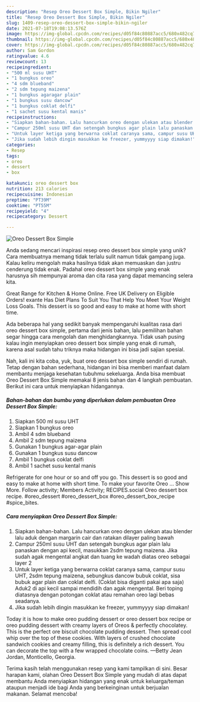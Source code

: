 ```yaml
---
description: "Resep Oreo Dessert Box Simple, Bikin Ngiler"
title: "Resep Oreo Dessert Box Simple, Bikin Ngiler"
slug: 1409-resep-oreo-dessert-box-simple-bikin-ngiler
date: 2021-07-18T19:08:13.576Z
image: https://img-global.cpcdn.com/recipes/d05f84c80887acc5/680x482cq70/oreo-dessert-box-simple-foto-resep-utama.jpg
thumbnail: https://img-global.cpcdn.com/recipes/d05f84c80887acc5/680x482cq70/oreo-dessert-box-simple-foto-resep-utama.jpg
cover: https://img-global.cpcdn.com/recipes/d05f84c80887acc5/680x482cq70/oreo-dessert-box-simple-foto-resep-utama.jpg
author: Sam Gordon
ratingvalue: 4.6
reviewcount: 13
recipeingredient:
- "500 ml susu UHT"
- "1 bungkus oreo"
- "4 sdm blueband"
- "2 sdm tepung maizena"
- "1 bungkus agaragar plain"
- "1 bungkus susu dancow"
- "1 bungkus coklat delfi"
- "1 sachet susu kental manis"
recipeinstructions:
- "Siapkan bahan-bahan. Lalu hancurkan oreo dengan ulekan atau blender lalu aduk dengan margarin cair dan ratakan dilayer paling bawah"
- "Campur 250ml susu UHT dan setengah bungkus agar plain lalu panaskan dengan api kecil, masukkan 2sdm tepung maizena. Jika sudah agak mengental angkat dan tuang ke wadah diatas oreo sebagai layer 2"
- "Untuk layer ketiga yang berwarna coklat caranya sama, campur susu UHT, 2sdm tepung maizena, sebungkus dancow bubuk coklat, sisa bubuk agar plain dan coklat delfi. (Coklat bisa diganti pakai apa saja) Aduk2 di api kecil sampai mendidih dan agak mengental. Beri toping diatasnya dengan potongan coklat atau remahan oreo lagi bebas seadanya."
- "Jika sudah lebih dingin masukkan ke freezer, yummyyyy siap dimakan!"
categories:
- Resep
tags:
- oreo
- dessert
- box

katakunci: oreo dessert box 
nutrition: 213 calories
recipecuisine: Indonesian
preptime: "PT39M"
cooktime: "PT55M"
recipeyield: "4"
recipecategory: Dessert

---
```



![Oreo Dessert Box Simple](https://img-global.cpcdn.com/recipes/d05f84c80887acc5/680x482cq70/oreo-dessert-box-simple-foto-resep-utama.jpg)

Anda sedang mencari inspirasi resep oreo dessert box simple yang unik? Cara membuatnya memang tidak terlalu sulit namun tidak gampang juga. Kalau keliru mengolah maka hasilnya tidak akan memuaskan dan justru cenderung tidak enak. Padahal oreo dessert box simple yang enak harusnya sih mempunyai aroma dan cita rasa yang dapat memancing selera kita.

Great Range for Kitchen &amp; Home Online. Free UK Delivery on Eligible Orders! exante Has Diet Plans To Suit You That Help You Meet Your Weight Loss Goals. This dessert is so good and easy to make at home with short time.

Ada beberapa hal yang sedikit banyak mempengaruhi kualitas rasa dari oreo dessert box simple, pertama dari jenis bahan, lalu pemilihan bahan segar hingga cara mengolah dan menghidangkannya. Tidak usah pusing kalau ingin menyiapkan oreo dessert box simple yang enak di rumah, karena asal sudah tahu triknya maka hidangan ini bisa jadi sajian spesial.


Nah, kali ini kita coba, yuk, buat oreo dessert box simple sendiri di rumah. Tetap dengan bahan sederhana, hidangan ini bisa memberi manfaat dalam membantu menjaga kesehatan tubuhmu sekeluarga. Anda bisa membuat Oreo Dessert Box Simple memakai 8 jenis bahan dan 4 langkah pembuatan. Berikut ini cara untuk menyiapkan hidangannya.

<!--inarticleads1-->

##### Bahan-bahan dan bumbu yang diperlukan dalam pembuatan Oreo Dessert Box Simple:

1. Siapkan 500 ml susu UHT
1. Siapkan 1 bungkus oreo
1. Ambil 4 sdm blueband
1. Ambil 2 sdm tepung maizena
1. Gunakan 1 bungkus agar-agar plain
1. Gunakan 1 bungkus susu dancow
1. Ambil 1 bungkus coklat delfi
1. Ambil 1 sachet susu kental manis


Refrigerate for one hour or so and off you go. This dessert is so good and easy to make at home with short time. To make your favorite Oreo … Show More. Follow activity; Members Activity; RECIPES.social Oreo dessert box recipe. #oreo_dessert #oreo_dessert_box #oreo_dessert_box_recipe #spice_bites. 

<!--inarticleads2-->

##### Cara menyiapkan Oreo Dessert Box Simple:

1. Siapkan bahan-bahan. Lalu hancurkan oreo dengan ulekan atau blender lalu aduk dengan margarin cair dan ratakan dilayer paling bawah
1. Campur 250ml susu UHT dan setengah bungkus agar plain lalu panaskan dengan api kecil, masukkan 2sdm tepung maizena. Jika sudah agak mengental angkat dan tuang ke wadah diatas oreo sebagai layer 2
1. Untuk layer ketiga yang berwarna coklat caranya sama, campur susu UHT, 2sdm tepung maizena, sebungkus dancow bubuk coklat, sisa bubuk agar plain dan coklat delfi. (Coklat bisa diganti pakai apa saja) Aduk2 di api kecil sampai mendidih dan agak mengental. Beri toping diatasnya dengan potongan coklat atau remahan oreo lagi bebas seadanya.
1. Jika sudah lebih dingin masukkan ke freezer, yummyyyy siap dimakan!


Today it is how to make oreo pudding dessert or oreo dessert box recipe or oreo pudding dessert with creamy layers of Oreos &amp; perfectly chocolatey. This is the perfect ore biscuit chocolate pudding dessert. Then spread cool whip over the top of these cookies. With layers of crushed chocolate sandwich cookies and creamy filling, this is definitely a rich dessert. You can decorate the top with a few wrapped chocolate coins. —Betty Jean Jordan, Monticello, Georgia. 

Terima kasih telah menggunakan resep yang kami tampilkan di sini. Besar harapan kami, olahan Oreo Dessert Box Simple yang mudah di atas dapat membantu Anda menyiapkan hidangan yang enak untuk keluarga/teman ataupun menjadi ide bagi Anda yang berkeinginan untuk berjualan makanan. Selamat mencoba!
